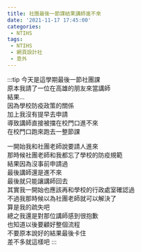```yaml
---
title: 社團最後一節課結果講師進不來
date: '2021-11-17 17:45:00'
categories:
 - NTIHS
tags:
 - NTIHS
 - 網頁設計社
 - 意外
---
```


:::tip
今天是這學期最後一節社團課\
原本我請了一位在高雄的朋友來當講師\
結果...\
因為學校防疫政策的關係\
加上我沒有提早去申請\
導致講師直接被擋在校門口進不來\
在校門口跑來跑去一整節課

一開始我和社團老師說要請人進來\
那時候社團老師和我都忘了學校的防疫規範\
結果因為沒事前申請過\
最後講師還是進不來\
最後就只能讓講師回去\
其實我一開始也應該再和學校的行政處室確認過\
不過我那時候以為社團老師就可以解決了\
算是我的疏失吧\
總之我還是對那位講師感到很抱歉\
也知道以後要顧好整個流程\
不要原本說好的結果最後卡住\
差不多就這樣吧
:::
